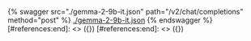 [#references:start]: <> ({ "template": "openapi" })
[#references:start]: <> ({ "template": "openapi" })
{% swagger src="./gemma-2-9b-it.json" path="/v2/chat/completions" method="post" %}
[./gemma-2-9b-it.json](./gemma-2-9b-it.json)
{% endswagger %}
[#references:end]: <> ({})
[#references:end]: <> ({})
